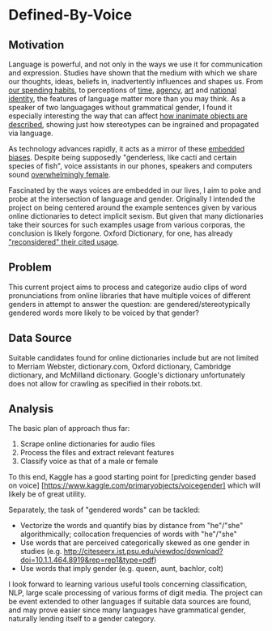 # Defined-By-Voice

## Motivation
Language is powerful, and not only in the ways we use it for communication and expression. Studies have shown that the medium with which we share our thoughts, ideas, beliefs in, inadvertently influences and shapes us. From [our spending habits](http://www.anderson.ucla.edu/faculty/keith.chen/papers/LanguageWorkingPaper.pdf), to perceptions of [time](http://journals.sagepub.com/doi/abs/10.1177/0956797610386621), [agency](https://www.frontiersin.org/articles/10.3389/fpsyg.2010.00162/full), [art](https://www.frontiersin.org/articles/10.3389/fpsyg.2010.00244/full) and [national identity](https://www.npr.org/sections/parallels/2017/09/29/554327011/for-catalonias-separatists-language-is-the-key-to-identity), the features of language matter more than you may think. As a speaker of two languagages without grammatical gender, I found it especially interesting the way that can affect [how inanimate objects are described](https://web.stanford.edu/class/linguist156/Boroditsky_ea_2003.pdf), showing just how stereotypes can be ingrained and propagated via language.

As technology advances rapidly, it acts as a mirror of these [embedded biases](http://science.sciencemag.org/content/356/6334/183). Despite being supposedly "genderless, like cacti and certain species of fish", voice assistants in our phones, speakers and computers sound [overwhelmingly female](https://www.wsj.com/articles/alexa-siri-cortana-the-problem-with-all-female-digital-assistants-1487709068). 

Fascinated by the ways voices are embedded in our lives, I aim to poke and probe at the intersection of language and gender.
Originally I intended the project on being centered around the example sentences given by various online dictionaries to detect implicit sexism. But given that many dictionaries take their sources for such examples usage from various corporas, the conclusion is likely forgone. Oxford Dictionary, for one, has already ["reconsidered" their cited usage](https://www.theguardian.com/books/2016/jan/25/oxford-dictionary-review-sexist-language-rabid-feminist-gender).

## Problem
This current project aims to process and categorize audio clips of word pronunciations from online libraries that have multiple voices of different genders in attempt to answer the question: are gendered/stereotypically gendered words more likely to be voiced by that gender?

## Data Source
Suitable candidates found for online dictionaries include but are not limited to Merriam Webster, dictionary.com, Oxford dictionary, Cambridge dictionary, and McMilland dictionary. Google's dictionary unfortunately does not allow for crawling as specified in their robots.txt.

## Analysis
The basic plan of approach thus far:

1. Scrape online dictionaries for audio files
2. Process the files and extract relevant features
3. Classify voice as that of a male or female

To this end, Kaggle has a good starting point for [predicting gender based on voice] [https://www.kaggle.com/primaryobjects/voicegender] which will likely be of great utility.

Separately, the task of "gendered words" can be tackled:

* Vectorize the words and quantify bias by distance from "he"/"she" algorithmically; collocation frequencies of words with "he"/"she"
* Use words that are perceived categorically skewed as one gender in studies (e.g. http://citeseerx.ist.psu.edu/viewdoc/download?doi=10.1.1.464.8919&rep=rep1&type=pdf)
* Use words that imply gender (e.g. queen, aunt, bachlor, colt)

I look forward to learning various useful tools concerning classification, NLP, large scale processing of various forms of digit media. The project can be event extended to other languages if suitable data sources are found, and may prove easier since many languages have grammatical gender, naturally lending itself to a gender category.
